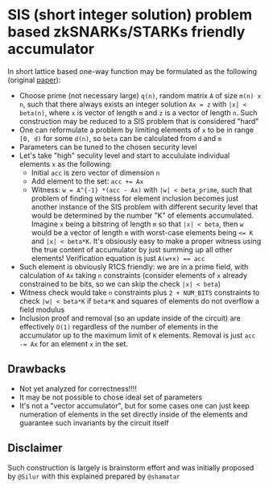 # SIS (short integer solution) problem based zkSNARKs/STARKs friendly accumulator

In short lattice based one-way function may be formulated as the following (original [paper](https://cims.nyu.edu/~regev/papers/average.pdf)):

- Choose prime (not necessary large) `q(n)`, random matrix `A` of size `m(n) x n`, such that there always exists an integer solution `Ax = z` with `|x| < beta(n)`, where `x` is vector of length `m` and `z` is a vector of length `n`. Such construction may be reduced to a SIS problem that is considered "hard"
- One can reformulate a problem by limiting elements of `x` to be in range `[0, d)` for some `d(n)`, so `beta` can be calculated from `d` and `m`
- Parameters can be tuned to the chosen security level
- Let's take "high" seculity level and start to accululate individual elements `x` as the following:
  - Initial `acc` is zero vector of dimension `n`
  - Add element to the set: `acc += Ax`
  - Witness: `w = A^{-1} *(acc - Ax)` with `|w| < beta_prime`, such that problem of finding witness for element inclusion becomes just another instance of the SIS problem with different security level that would be determined by the number "K" of elements accumulated. Imagine `x` being a bitstring of length `m` so that `|x| < beta`, then `w` would be a vector of length `m` with worst-case elements being `<= K` and `|x| < beta*K`. It's obsiously easy to make a proper witness using the true content of accumulator by just summing up all other elements! Verification equation is just `A(w+x) == acc`
- Such element is obviously R1CS friendly: we are in a prime field, with calculation of `Ax` taking `n` constraints (consider elements of `x` already constrained to be bits, so we can skip the check `|x| < beta`)
- Witness check would take `n` constraints plus `2 + NUM_BITS` constraints to check `|w| < beta*K` if `beta*K` and squares of elements do not overflow a field modulus
- Inclusion proof and removal (so an update inside of the circuit) are effectively `O(1)` regardless of the number of elements in the accumulator up to the maximum limit of `K` elements. Removal is just `acc -= Ax` for an element `x` in the set.

## Drawbacks

- Not yet analyzed for correctness!!!!
- It may be not possible to chose ideal set of parameters
- It's not a "vector accumulator", but for some cases one can just keep numeration of elements in the set directly inside of the elements and guarantee such invariants by the circuit itself

## Disclaimer

Such construction is largely is brainstorm effort and was initially proposed by `@Silur` with this explained prepared by `@shamatar`
